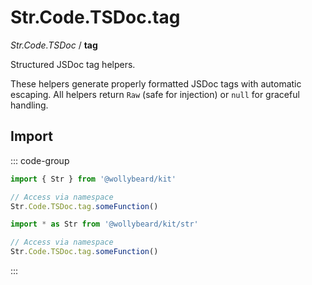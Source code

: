 # Str.Code.TSDoc.tag

_Str.Code.TSDoc_ / **tag**

Structured JSDoc tag helpers.

These helpers generate properly formatted JSDoc tags with automatic escaping. All helpers return `Raw` (safe for injection) or `null` for graceful handling.

## Import

::: code-group

```typescript [Namespace]
import { Str } from '@wollybeard/kit'

// Access via namespace
Str.Code.TSDoc.tag.someFunction()
```

```typescript [Barrel]
import * as Str from '@wollybeard/kit/str'

// Access via namespace
Str.Code.TSDoc.tag.someFunction()
```

:::
